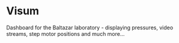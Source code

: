 # Visum
Dashboard for the Baltazar laboratory - displaying pressures, video streams, step motor positions and much more...
